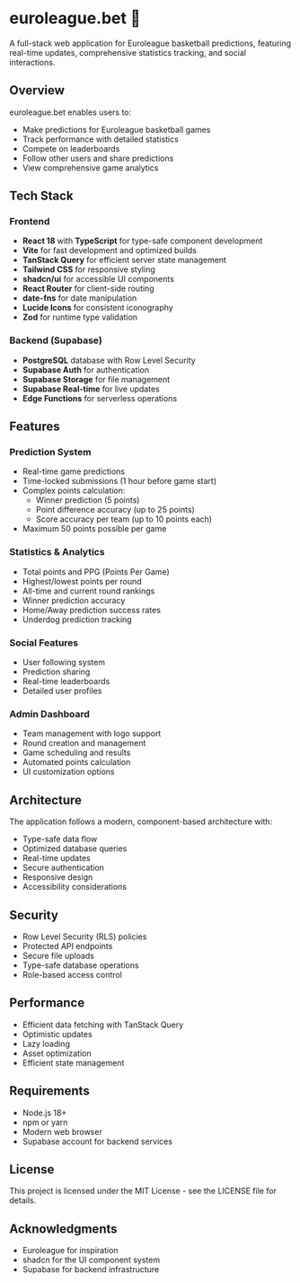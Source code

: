 # euroleague.bet 🏀

A full-stack web application for Euroleague basketball predictions, featuring real-time updates, comprehensive statistics tracking, and social interactions.

## Overview

euroleague.bet enables users to:
- Make predictions for Euroleague basketball games
- Track performance with detailed statistics
- Compete on leaderboards
- Follow other users and share predictions
- View comprehensive game analytics

## Tech Stack

### Frontend
- **React 18** with **TypeScript** for type-safe component development
- **Vite** for fast development and optimized builds
- **TanStack Query** for efficient server state management
- **Tailwind CSS** for responsive styling
- **shadcn/ui** for accessible UI components
- **React Router** for client-side routing
- **date-fns** for date manipulation
- **Lucide Icons** for consistent iconography
- **Zod** for runtime type validation

### Backend (Supabase)
- **PostgreSQL** database with Row Level Security
- **Supabase Auth** for authentication
- **Supabase Storage** for file management
- **Supabase Real-time** for live updates
- **Edge Functions** for serverless operations

## Features

### Prediction System
- Real-time game predictions
- Time-locked submissions (1 hour before game start)
- Complex points calculation:
  - Winner prediction (5 points)
  - Point difference accuracy (up to 25 points)
  - Score accuracy per team (up to 10 points each)
- Maximum 50 points possible per game

### Statistics & Analytics
- Total points and PPG (Points Per Game)
- Highest/lowest points per round
- All-time and current round rankings
- Winner prediction accuracy
- Home/Away prediction success rates
- Underdog prediction tracking

### Social Features
- User following system
- Prediction sharing
- Real-time leaderboards
- Detailed user profiles

### Admin Dashboard
- Team management with logo support
- Round creation and management
- Game scheduling and results
- Automated points calculation
- UI customization options

## Architecture

The application follows a modern, component-based architecture with:
- Type-safe data flow
- Optimized database queries
- Real-time updates
- Secure authentication
- Responsive design
- Accessibility considerations

## Security

- Row Level Security (RLS) policies
- Protected API endpoints
- Secure file uploads
- Type-safe database operations
- Role-based access control

## Performance

- Efficient data fetching with TanStack Query
- Optimistic updates
- Lazy loading
- Asset optimization
- Efficient state management

## Requirements

- Node.js 18+
- npm or yarn
- Modern web browser
- Supabase account for backend services

## License

This project is licensed under the MIT License - see the LICENSE file for details.

## Acknowledgments

- Euroleague for inspiration
- shadcn for the UI component system
- Supabase for backend infrastructure